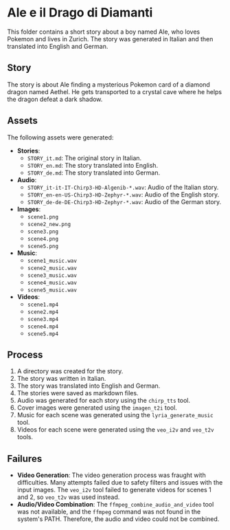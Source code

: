 # Ale e il Drago di Diamanti

This folder contains a short story about a boy named Ale, who loves Pokemon and lives in Zurich. The story was generated in Italian and then translated into English and German.

## Story

The story is about Ale finding a mysterious Pokemon card of a diamond dragon named Aethel. He gets transported to a crystal cave where he helps the dragon defeat a dark shadow.

## Assets

The following assets were generated:

*   **Stories**:
    *   `STORY_it.md`: The original story in Italian.
    *   `STORY_en.md`: The story translated into English.
    *   `STORY_de.md`: The story translated into German.
*   **Audio**:
    *   `STORY_it-it-IT-Chirp3-HD-Algenib-*.wav`: Audio of the Italian story.
    *   `STORY_en-en-US-Chirp3-HD-Zephyr-*.wav`: Audio of the English story.
    *   `STORY_de-de-DE-Chirp3-HD-Zephyr-*.wav`: Audio of the German story.
*   **Images**:
    *   `scene1.png`
    *   `scene2_new.png`
    *   `scene3.png`
    *   `scene4.png`
    *   `scene5.png`
*   **Music**:
    *   `scene1_music.wav`
    *   `scene2_music.wav`
    *   `scene3_music.wav`
    *   `scene4_music.wav`
    *   `scene5_music.wav`
*   **Videos**:
    *   `scene1.mp4`
    *   `scene2.mp4`
    *   `scene3.mp4`
    *   `scene4.mp4`
    *   `scene5.mp4`

## Process

1.  A directory was created for the story.
2.  The story was written in Italian.
3.  The story was translated into English and German.
4.  The stories were saved as markdown files.
5.  Audio was generated for each story using the `chirp_tts` tool.
6.  Cover images were generated using the `imagen_t2i` tool.
7.  Music for each scene was generated using the `lyria_generate_music` tool.
8.  Videos for each scene were generated using the `veo_i2v` and `veo_t2v` tools.

## Failures

*   **Video Generation**: The video generation process was fraught with difficulties. Many attempts failed due to safety filters and issues with the input images. The `veo_i2v` tool failed to generate videos for scenes 1 and 2, so `veo_t2v` was used instead.
*   **Audio/Video Combination**: The `ffmpeg_combine_audio_and_video` tool was not available, and the `ffmpeg` command was not found in the system's PATH. Therefore, the audio and video could not be combined.